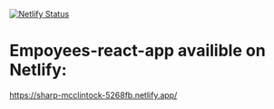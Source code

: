 [![Netlify Status](https://api.netlify.com/api/v1/badges/5eada2f7-d750-4c22-b65e-55d067a412b4/deploy-status)](https://app.netlify.com/sites/sharp-mcclintock-5268fb/deploys)

# Empoyees-react-app availible on Netlify: 
https://sharp-mcclintock-5268fb.netlify.app/
